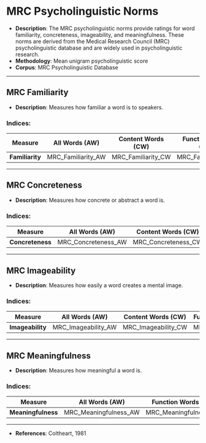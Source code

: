 # MRC Psycholinguistic Norms

- **Description**: The MRC psycholinguistic norms provide ratings for word familiarity, concreteness, imageability, and meaningfulness. These norms are derived from the Medical Research Council (MRC) psycholinguistic database and are widely used in psycholinguistic research.
- **Methodology**: Mean unigram psycholinguistic score
- **Corpus**: MRC Psycholinguistic Database

---

## MRC Familiarity

- **Description**: Measures how familiar a word is to speakers.

### Indices:

| Measure          | All Words (AW)      | Content Words (CW)    | Function Words (FW)    |
|-----------------|--------------------|----------------------|----------------------|
| **Familiarity** | MRC_Familiarity_AW  | MRC_Familiarity_CW   | MRC_Familiarity_FW   |

---

## MRC Concreteness

- **Description**: Measures how concrete or abstract a word is.

### Indices:

| Measure          | All Words (AW)      | Content Words (CW)    | Function Words (FW)    |
|-----------------|--------------------|----------------------|----------------------|
| **Concreteness** | MRC_Concreteness_AW | MRC_Concreteness_CW  | MRC_Concreteness_FW  |

---

## MRC Imageability

- **Description**: Measures how easily a word creates a mental image.

### Indices:

| Measure         | All Words (AW)      | Content Words (CW)    | Function Words (FW)    |
|----------------|--------------------|----------------------|----------------------|
| **Imageability** | MRC_Imageability_AW | MRC_Imageability_CW  | MRC_Imageability_FW  |

---

## MRC Meaningfulness

- **Description**: Measures how meaningful a word is.

### Indices:

| Measure          | All Words (AW)      | Function Words (FW)    |
|-----------------|--------------------|----------------------|
| **Meaningfulness** | MRC_Meaningfulness_AW | MRC_Meaningfulness_FW  |

---

- **References**: Coltheart, 1981
